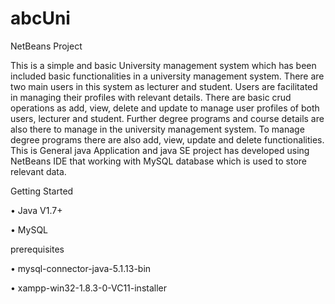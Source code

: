 # abcUni
NetBeans Project

This is a simple and basic University management system which has been included basic functionalities in a university management system. 
There are two main users in this system as lecturer and student. 
Users are facilitated in managing their profiles with relevant details. 
There are basic crud operations as add, view, delete and update to manage user profiles of both users, lecturer and student.
Further degree programs and course details are also there to manage in the university management system.
To manage degree programs there are also add, view, update and delete functionalities.
This is General java Application and java SE project has developed using NetBeans IDE that working with MySQL database which is used to store relevant data.  

Getting Started 

  • Java V1.7+ 
  
  • MySQL
  
prerequisites 

  • mysql-connector-java-5.1.13-bin 
  
  • xampp-win32-1.8.3-0-VC11-installer
